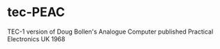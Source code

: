 # tec-PEAC
TEC-1 version of Doug Bollen's Analogue Computer published Practical Electronics UK 1968
